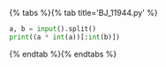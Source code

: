 {% tabs %}{% tab title='BJ_11944.py' %}

```py
a, b = input().split()
print((a * int(a))[:int(b)])
```

{% endtab %}{% endtabs %}
